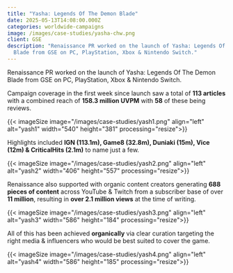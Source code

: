 ```yaml
---
title: "Yasha: Legends Of The Demon Blade"
date: 2025-05-13T14:08:00.000Z
categories: worldwide-campaigns
image: /images/case-studies/yasha-chw.png
client: GSE
description: "Renaissance PR worked on the launch of Yasha: Legends Of The Demon
  Blade from GSE on PC, PlayStation, Xbox & Nintendo Switch."
---
```

Renaissance PR worked on the launch of Yasha: Legends Of The Demon Blade from GSE on PC, PlayStation, Xbox & Nintendo Switch.



Campaign coverage in the first week since launch saw a total of **113 articles** with a combined reach of **158.3 million UVPM** with **58** of these being reviews.

{{< imageSize image="/images/case-studies/yash1.png" align="left"  alt="yash1" width="540" height="381" processing="resize">}}

Highlights included **IGN (113.1m), Game8 (32.8m), Duniaki (15m), Vice (12m) & CriticalHits (2.1m)** to name just a few.

{{< imageSize image="/images/case-studies/yash2.png" align="left"  alt="yash2" width="406" height="557" processing="resize">}}

Renaissance also supported with organic content creators generating **688 pieces of content** across YouTube & Twitch from a subscriber base of over **11 million**, resulting in **over 2.1 million views** at the time of writing.

{{< imageSize image="/images/case-studies/yash3.png" align="left"  alt="yash3" width="586" height="184" processing="resize">}}

All of this has been achieved **organically** via clear curation targeting the right media & influencers who would be best suited to cover the game.

{{< imageSize image="/images/case-studies/yash4.png" align="left"  alt="yash4" width="586" height="185" processing="resize">}}
